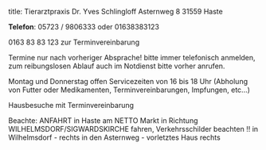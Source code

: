 title: Tierarztpraxis Dr. Yves Schlingloff
Asternweg 8
31559 Haste

**Telefon**: 05723 / 9806333 oder 01638383123

0163 83 83 123   zur Terminvereinbarung

Termine nur nach vorheriger Absprache!
bitte immer telefonisch anmelden, zum reibungslosen Ablauf auch im Notdienst bitte vorher anrufen.

Montag und Donnerstag offen Servicezeiten von 16 bis 18 Uhr
(Abholung von Futter oder Medikamenten, Terminvereinbarungen, Impfungen, etc...)

                                                   
Hausbesuche mit Terminvereinbarung 

Beachte:
ANFAHRT  in Haste am NETTO Markt in Richtung WILHELMSDORF/SIGWARDSKIRCHE fahren, Verkehrsschilder beachten !!
in Wilhelmsdorf - rechts in den Asternweg - vorletztes Haus rechts



